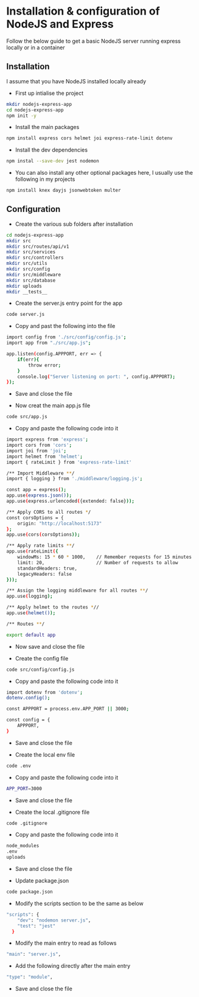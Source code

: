 # Installation & configuration of NodeJS and Express

Follow the below guide to get a basic NodeJS server running express locally or in a container

## Installation

I assume that you have NodeJS installed locally already

* First up intialise the project
```bash
mkdir nodejs-express-app
cd nodejs-express-app
npm init -y
```

* Install the main packages
```bash
npm install express cors helmet joi express-rate-limit dotenv
```

* Install the dev dependencies
```bash
npm instal --save-dev jest nodemon
```

* You can also install any other optional packages here, I usually use the following in my projects
```bash
npm install knex dayjs jsonwebtoken multer
```
## Configuration

* Create the various sub folders after installation
```bash
cd nodejs-express-app
mkdir src
mkdir src/routes/api/v1
mkdir src/services
mkdir src/controllers
mkdir src/utils
mkdir src/config
mkdir src/middleware
mkdir src/database
mkdir uploads
mkdir __tests__
```

* Create the server.js entry point for the app
```bash
code server.js
```

* Copy and past the following into the file
```bash
import config from './src/config/config.js';
import app from "./src/app.js";

app.listen(config.APPPORT, err => {
    if(err){
        throw error;
    }
    console.log("Server listening on port: ", config.APPPORT);
});
```
* Save and close the file

* Now creat the main app.js file
```bash
code src/app.js
```

* Copy and paste the following code into it
```bash
import express from 'express';
import cors from 'cors';
import joi from 'joi';
import helmet from 'helmet';
import { rateLimit } from 'express-rate-limit'

/** Import Middleware **/
import { logging } from './middleware/logging.js';

const app = express();
app.use(express.json());
app.use(express.urlencoded({extended: false}));

/** Apply CORS to all routes */
const corsOptions = {
    origin: "http://localhost:5173"
};
app.use(cors(corsOptions));

/** Apply rate limits **/
app.use(rateLimit({
    windowMs: 15 * 60 * 1000,    // Remember requests for 15 minutes
    limit: 20,                   // Number of requests to allow
    standardHeaders: true,
    legacyHeaders: false
}));

/** Assign the logging middleware for all routes **/
app.use(logging);

/** Apply helmet to the routes *//
app.use(helmet());

/** Routes **/

export default app
```
* Now save and close the file

* Create the config file
```bash
code src/config/config.js
```

* Copy and paste the following code into it
```bash
import dotenv from 'dotenv';
dotenv.config();

const APPPORT = process.env.APP_PORT || 3000;

const config = {
    APPPORT,
}
```
* Save and close the file

* Create the local env file
```bash
code .env
```
* Copy and paste the following code into it
```bash
APP_PORT=3000
```
* Save and close the file

* Create the local .gitignore file
```bash
code .gitignore
```
* Copy and paste the following code into it
```bash
node_modules
.env
uploads
```
* Save and close the file

* Update package.json 
```bash
code package.json
```

* Modify the scripts section to be the same as below
```bash
"scripts": {
    "dev": "nodemon server.js",
    "test": "jest"
  }
```

* Modify the main entry to read as follows
```bash
"main": "server.js",
```

* Add the following directly after the main entry
```bash
"type": "module",
```

* Save and close the file
